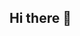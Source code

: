 ## Hi there 👋

<!--
**Ahme-fahd/Ahme-fahd** is a ✨ _special_ ✨ repository because its `README.md` (this file) appears on your GitHub profile.

# 👋 Hi, I'm Ahmed Fahd  

Welcome to my GitHub profile! 🚀  

##🌟 Featured Projects:
- 📌 [Book Marker](https://ahme-fahd.github.io/BookMarker/) – A simple web app to save and manage bookmarks(CRUD System).  
- 📌 [E-Commerce](https://ahme-fahd.github.io/E-commerce-/#/login)) – is a modern and user-friendly online store designed to provide a seamless shopping experience. 

## 📫 Connect with me:
- 💼 [https://www.linkedin.com/in/ahmed-essaam/](#)  
- ✉️ [aessam2224@gmail.com](#)  

⭐ **Don't forget to star my projects!** ⭐  
